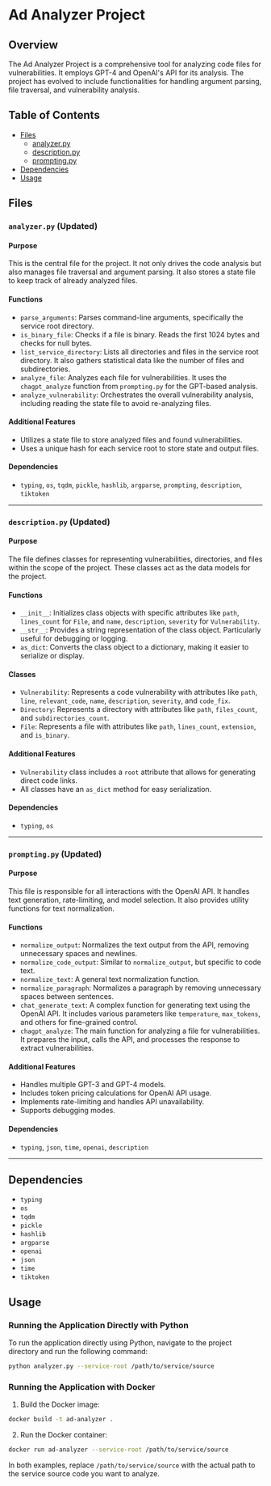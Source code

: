 
# Ad Analyzer Project

## Overview

The Ad Analyzer Project is a comprehensive tool for analyzing code files for vulnerabilities. It employs GPT-4 and OpenAI's API for its analysis. The project has evolved to include functionalities for handling argument parsing, file traversal, and vulnerability analysis.

## Table of Contents

- [Files](#files)
  - [analyzer.py](#analyzerpy-updated)
  - [description.py](#descriptionpy-updated)
  - [prompting.py](#promptingpy-updated)
- [Dependencies](#dependencies)
- [Usage](#usage)

## Files

### `analyzer.py` (Updated)

#### Purpose
This is the central file for the project. It not only drives the code analysis but also manages file traversal and argument parsing. It also stores a state file to keep track of already analyzed files.

#### Functions
- `parse_arguments`: Parses command-line arguments, specifically the service root directory.
- `is_binary_file`: Checks if a file is binary. Reads the first 1024 bytes and checks for null bytes.
- `list_service_directory`: Lists all directories and files in the service root directory. It also gathers statistical data like the number of files and subdirectories.
- `analyze_file`: Analyzes each file for vulnerabilities. It uses the `chagpt_analyze` function from `prompting.py` for the GPT-based analysis.
- `analyze_vulnerability`: Orchestrates the overall vulnerability analysis, including reading the state file to avoid re-analyzing files.

#### Additional Features
- Utilizes a state file to store analyzed files and found vulnerabilities.
- Uses a unique hash for each service root to store state and output files.

#### Dependencies
- `typing`, `os`, `tqdm`, `pickle`, `hashlib`, `argparse`, `prompting`, `description`, `tiktoken`

---

### `description.py` (Updated)

#### Purpose
The file defines classes for representing vulnerabilities, directories, and files within the scope of the project. These classes act as the data models for the project.

#### Functions
- `__init__`: Initializes class objects with specific attributes like `path`, `lines_count` for `File`, and `name`, `description`, `severity` for `Vulnerability`.
- `__str__`: Provides a string representation of the class object. Particularly useful for debugging or logging.
- `as_dict`: Converts the class object to a dictionary, making it easier to serialize or display.

#### Classes
- `Vulnerability`: Represents a code vulnerability with attributes like `path`, `line`, `relevant_code`, `name`, `description`, `severity`, and `code_fix`.
- `Directory`: Represents a directory with attributes like `path`, `files_count`, and `subdirectories_count`.
- `File`: Represents a file with attributes like `path`, `lines_count`, `extension`, and `is_binary`.

#### Additional Features
- `Vulnerability` class includes a `root` attribute that allows for generating direct code links.
- All classes have an `as_dict` method for easy serialization.

#### Dependencies
- `typing`, `os`

---

### `prompting.py` (Updated)

#### Purpose
This file is responsible for all interactions with the OpenAI API. It handles text generation, rate-limiting, and model selection. It also provides utility functions for text normalization.

#### Functions
- `normalize_output`: Normalizes the text output from the API, removing unnecessary spaces and newlines.
- `normalize_code_output`: Similar to `normalize_output`, but specific to code text.
- `normalize_text`: A general text normalization function.
- `normalize_paragraph`: Normalizes a paragraph by removing unnecessary spaces between sentences.
- `chat_generate_text`: A complex function for generating text using the OpenAI API. It includes various parameters like `temperature`, `max_tokens`, and others for fine-grained control.
- `chagpt_analyze`: The main function for analyzing a file for vulnerabilities. It prepares the input, calls the API, and processes the response to extract vulnerabilities.

#### Additional Features
- Handles multiple GPT-3 and GPT-4 models.
- Includes token pricing calculations for OpenAI API usage.
- Implements rate-limiting and handles API unavailability.
- Supports debugging modes.

#### Dependencies
- `typing`, `json`, `time`, `openai`, `description`

---

## Dependencies

- `typing`
- `os`
- `tqdm`
- `pickle`
- `hashlib`
- `argparse`
- `openai`
- `json`
- `time`
- `tiktoken`

## Usage

### Running the Application Directly with Python

To run the application directly using Python, navigate to the project directory and run the following command:

```bash
python analyzer.py --service-root /path/to/service/source
```

### Running the Application with Docker

1. Build the Docker image:

```bash
docker build -t ad-analyzer .
```

2. Run the Docker container:

```bash
docker run ad-analyzer --service-root /path/to/service/source
```

In both examples, replace `/path/to/service/source` with the actual path to the service source code you want to analyze.
